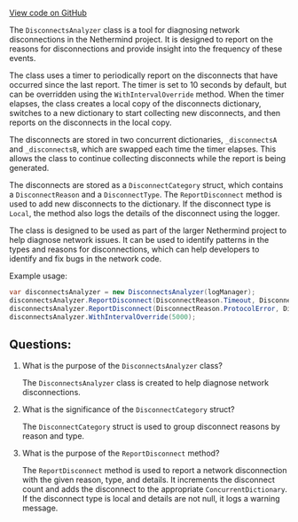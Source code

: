[View code on GitHub](https://github.com/nethermindeth/nethermind/Nethermind.Network/P2P/Analyzers/DisconnectsAnalyzer.cs)

The `DisconnectsAnalyzer` class is a tool for diagnosing network disconnections in the Nethermind project. It is designed to report on the reasons for disconnections and provide insight into the frequency of these events. 

The class uses a timer to periodically report on the disconnects that have occurred since the last report. The timer is set to 10 seconds by default, but can be overridden using the `WithIntervalOverride` method. When the timer elapses, the class creates a local copy of the disconnects dictionary, switches to a new dictionary to start collecting new disconnects, and then reports on the disconnects in the local copy. 

The disconnects are stored in two concurrent dictionaries, `_disconnectsA` and `_disconnectsB`, which are swapped each time the timer elapses. This allows the class to continue collecting disconnects while the report is being generated. 

The disconnects are stored as a `DisconnectCategory` struct, which contains a `DisconnectReason` and a `DisconnectType`. The `ReportDisconnect` method is used to add new disconnects to the dictionary. If the disconnect type is `Local`, the method also logs the details of the disconnect using the logger. 

The class is designed to be used as part of the larger Nethermind project to help diagnose network issues. It can be used to identify patterns in the types and reasons for disconnections, which can help developers to identify and fix bugs in the network code. 

Example usage:

```csharp
var disconnectsAnalyzer = new DisconnectsAnalyzer(logManager);
disconnectsAnalyzer.ReportDisconnect(DisconnectReason.Timeout, DisconnectType.Remote, null);
disconnectsAnalyzer.ReportDisconnect(DisconnectReason.ProtocolError, DisconnectType.Local, "Invalid message received");
disconnectsAnalyzer.WithIntervalOverride(5000);
```
## Questions: 
 1. What is the purpose of the `DisconnectsAnalyzer` class?
    
    The `DisconnectsAnalyzer` class is created to help diagnose network disconnections.

2. What is the significance of the `DisconnectCategory` struct?
    
    The `DisconnectCategory` struct is used to group disconnect reasons by reason and type.

3. What is the purpose of the `ReportDisconnect` method?
    
    The `ReportDisconnect` method is used to report a network disconnection with the given reason, type, and details. It increments the disconnect count and adds the disconnect to the appropriate `ConcurrentDictionary`. If the disconnect type is local and details are not null, it logs a warning message.
